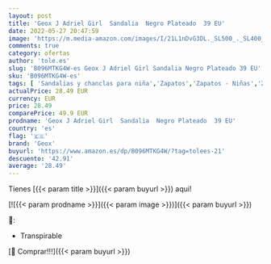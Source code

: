```yaml
---
layout: post
title: 'Geox J Adriel Girl  Sandalia  Negro Plateado  39 EU'
date: 2022-05-27 20:47:59
image: 'https://m.media-amazon.com/images/I/21L1nDvG3DL._SL500_._SL400_.jpg'
comments: true
category: ofertas
author: 'tole.es'
slug: 'B096MTKG4W-es Geox J Adriel Girl Sandalia Negro Plateado 39 EU'
sku: 'B096MTKG4W-es'
tags: [ 'Sandalias y chanclas para niña','Zapatos','Zapatos - Niñas','Zapatos y complementos','geox','sandalia','🇪🇸', ]
actualPrice: 28.49 EUR
currency: EUR
price: 28.49
comparePrice: 49.9 EUR
prodname: 'Geox J Adriel Girl  Sandalia  Negro Plateado  39 EU'
country: 'es'
flag: '🇪🇸'
brand: 'Geox'
buyurl: 'https://www.amazon.es/dp/B096MTKG4W/?tag=tolees-21'
descuento: '42.91'
average: '28.49'
---
```


Tienes [{{< param title >}}]({{< param buyurl >}}) aqui!

[![{{< param prodname >}}]({{< param image >}})]({{< param buyurl >}})

🔎:

- Transpirable

[🛒 Comprar!!!]({{< param buyurl >}})
